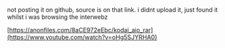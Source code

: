not posting it on github, source is on that link. i didnt upload it, just found it whilst i was browsing the interwebz

[https://anonfiles.com/8aCE972eEbc/kodai_aio_rar](https://www.youtube.com/watch?v=oHg5SJYRHA0)

